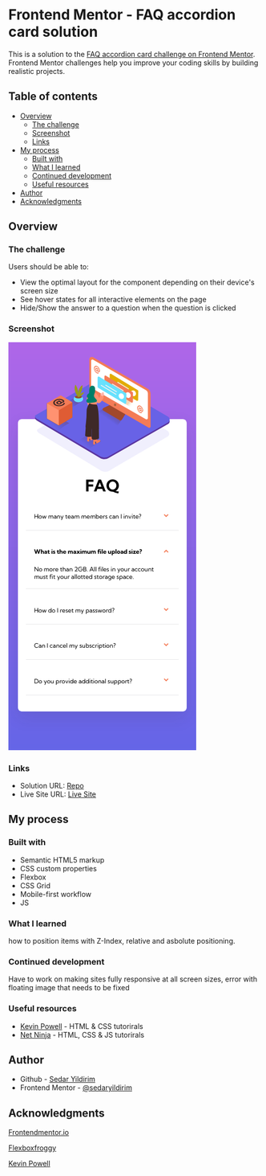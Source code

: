 # Frontend Mentor - FAQ accordion card solution

This is a solution to the [FAQ accordion card challenge on Frontend Mentor](https://www.frontendmentor.io/challenges/faq-accordion-card-XlyjD0Oam). Frontend Mentor challenges help you improve your coding skills by building realistic projects. 

## Table of contents

- [Overview](#overview)
  - [The challenge](#the-challenge)
  - [Screenshot](#screenshot)
  - [Links](#links)
- [My process](#my-process)
  - [Built with](#built-with)
  - [What I learned](#what-i-learned)
  - [Continued development](#continued-development)
  - [Useful resources](#useful-resources)
- [Author](#author)
- [Acknowledgments](#acknowledgments)

## Overview

### The challenge

Users should be able to:

- View the optimal layout for the component depending on their device's screen size
- See hover states for all interactive elements on the page
- Hide/Show the answer to a question when the question is clicked

### Screenshot

![](./images/mobile_ss.jpg)

### Links

- Solution URL: [Repo](https://github.com/sedaryildirim/FAQ-accordion-card)
- Live Site URL: [Live Site](https://sedaryildirim.github.io/FAQ-accordion-card/)

## My process

### Built with

- Semantic HTML5 markup
- CSS custom properties
- Flexbox
- CSS Grid
- Mobile-first workflow
- JS

### What I learned

how to position items with Z-Index, relative and asbolute positioning.

### Continued development

Have to work on making sites fully responsive at all screen sizes, error with floating image that needs to be fixed

### Useful resources

- [Kevin Powell](https://www.youtube.com/KevinPowell) - HTML & CSS tutorirals
- [Net Ninja](https://www.youtube.com/thenetninja) - HTML, CSS & JS tutorirals

## Author

- Github - [Sedar Yildirim](https://github.com/sedaryildirim)
- Frontend Mentor - [@sedaryildirim](https://www.frontendmentor.io/profile/sedaryildirim)

## Acknowledgments

[Frontendmentor.io](https://www.frontendmentor.io/)

[Flexboxfroggy](https://flexboxfroggy.com/)

[Kevin Powell](https://www.youtube.com/KevinPowell)